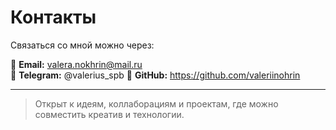 # Контакты

Связаться со мной можно через:

📧 **Email:** valera.nokhrin@mail.ru  
💬 **Telegram:** @valerius_spb
💼 **GitHub:** https://github.com/valeriinohrin

---

> Открыт к идеям, коллаборациям и проектам, где можно совместить креатив и технологии.
